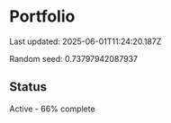 # Portfolio

Last updated: 2025-06-01T11:24:20.187Z

Random seed: 0.73797942087937

## Status

Active - 66% complete